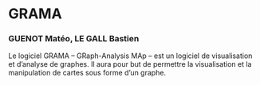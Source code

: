 # GRAMA

### GUENOT Matéo, LE GALL Bastien
Le logiciel GRAMA – GRaph-Analysis MAp – est un logiciel de visualisation et d’analyse de graphes.
Il aura pour but de permettre la visualisation et la manipulation de cartes sous forme d’un graphe. 
